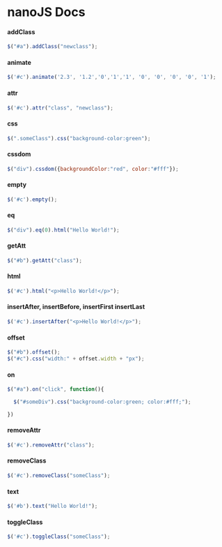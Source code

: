 # nanoJS Docs


#### addClass
```js
$("#a").addClass("newclass");
```

#### animate
```js
$('#c').animate('2.3', '1.2','0','1','1', '0', '0', '0', '0', '1');
```

#### attr
```js
$('#c').attr("class", "newclass");
```

#### css
```js
$(".someClass").css("background-color:green");
```

#### cssdom
```js
$("div").cssdom({backgroundColor:"red", color:"#fff"});
```

#### empty
```js
$('#c').empty();
```

#### eq
```js
$("div").eq(0).html("Hello World!");
```

#### getAtt
```js
$("#b").getAtt("class");
```

#### html
```js
$('#c').html("<p>Hello World!</p>");
```

#### insertAfter, insertBefore, insertFirst insertLast
```js
$('#c').insertAfter("<p>Hello World!</p>");
```
#### offset
```js
$("#b").offset();
$("#c").css("width:" + offset.width + "px");
```

#### on
```js
$("#a").on("click", function(){

  $("#someDiv").css("background-color:green; color:#fff;");

})
```

#### removeAttr
```js
$('#c').removeAttr("class");
```

#### removeClass
```js
$('#c').removeClass("someClass");
```

#### text
```js
$('#b').text("Hello World!");
```

#### toggleClass
```js
$('#c').toggleClass("someClass");
```
